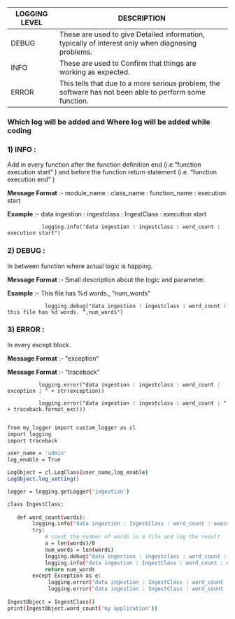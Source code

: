 | LOGGING LEVEL | DESCRIPTION |
| ------ | ------ |
| DEBUG | These are used to give Detailed information, typically of interest only when diagnosing problems. |
| INFO | These are used to Confirm that things are working as expected. |
| ERROR |  This tells that due to a more serious problem, the software has not been able to perform some function. |

### **Which log will be added and Where log will be added while coding**

### 1)  **INFO** :

Add in every function after the function definition end (i.e.“function execution start” ) and before  the function return statement (i.e. “function execution end” )

**Message Format** :- module_name  :   class_name  :  function_name  :  execution start

**Example** :- data ingestion : ingestclass : IngestClass : execution start
                  
               logging.info("data ingestion : ingestclass : word_count : execution start")

 ### 2) **DEBUG** :

In between function where actual logic is happing.

**Message Format** :- Small description about the logic and parameter. 

**Example** :- This file has %d words., “num_words"
                  
                logging.debug("data ingestion : ingestclass : word_count : this file has %d words. “,num_words")

### 3) **ERROR** :

In every except block.

**Message Format** :- "exception“

**Message Format** :- "traceback"
                  
              logging.error("data ingestion : ingestclass : word_count : exception : " + str(exception))

              logging.error("data ingestion : ingestclass : word_count : " + traceback.format_exc())

 

```bash

from my_logger import custom_logger as cl
import logging
import traceback

user_name = 'admin'
log_enable = True

LogObject = cl.LogClass(user_name,log_enable)
LogObject.log_setting()

logger = logging.getLogger('ingestion')

class IngestClass:
   
   def word_count(words):
		logging.info("data ingestion : IngestClass : word_count : execution start")
		try:
		    # count the number of words in a file and log the result
		    a = len(words)/0
		    num_words = len(words)
		    logging.debug("data ingestion : ingestclass : word_count : this file has %d words", num_words)
		    logging.info("data ingestion : IngestClass : word_count : execution start")
		    return num_words
 		except Exception as e:
		     logging.error("data ingestion : IngestClass : word_count : " + str(e))
		     logging.error("data ingestion : IngestClass : word_count : "+traceback.format_exc())
        
IngestObject = IngestClass()
print(IngestObject.word_count('my application'))

```